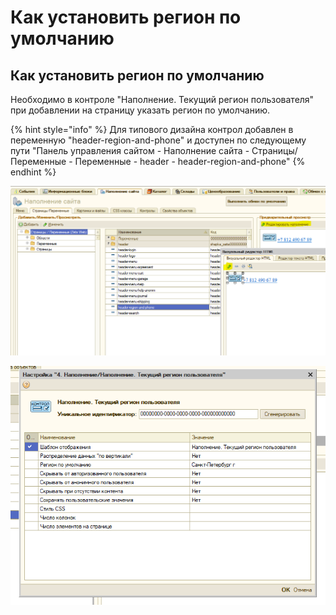 # Как установить регион по умолчанию

## Как установить регион по умолчанию

Необходимо в контроле "Наполнение. Текущий регион пользователя" при добавлении на страницу  указать регион по умолчанию.

{% hint style="info" %}
Для типового дизайна контрол добавлен в переменную "header-region-and-phone" и доступен по следующему пути "Панель управления сайтом - Наполнение сайта - Страницы/Переменные - Переменные - header - header-region-and-phone"
{% endhint %}

![](../.gitbook/assets/image%20%28109%29.png)

![](../.gitbook/assets/image%20%2858%29.png)



